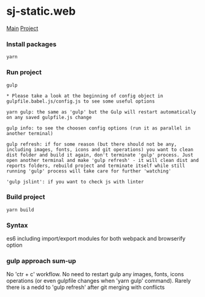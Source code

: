 # sj-static.web

[Main](https://darwinapps.github.io/sj-static.web/dist/index.html)
[Project](https://darwinapps.github.io/sj-static.web/dist/project.html)

### Install packages
```
yarn
```

### Run project
```
gulp

* Please take a look at the beginning of config object in gulpfile.babel.js/config.js to see some useful options

yarn gulp: the same as 'gulp' but the Gulp will restart automatically on any saved gulpfile.js change

gulp info: to see the choosen config options (run it as parallel in another terminal) 

gulp refresh: if for some reason (but there should not be any, including images, fonts, icons and git operations) you want to clean dist folder and build it again, don't terminate 'gulp' process. Just open another terminal and make 'gulp refresh' - it will clean dist and reports folders, rebuild project and terminate itself while still running 'gulp' process will take care for further 'watching'

'gulp jslint': if you want to check js with linter
```

### Build project
```
yarn build
```

### Syntax

es6 including import/export modules for both webpack and browserify option


### gulp approach sum-up

No 'ctr + c' workflow. No need to restart gulp any images, fonts, icons operations (or even gulpfile changes when 'yarn gulp' command).
Rarely there is a nedd to 'gulp refresh' after git merging with conflicts